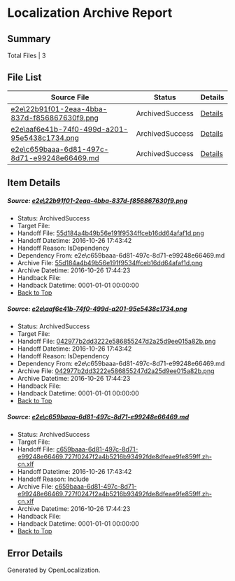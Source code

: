 # <a name='report-top'></a> Localization Archive Report

## Summary
 Total Files | 3

## File List
 Source File | Status | Details 
 ----------- | ------ | ------- 
 [e2e\22b91f01-2eaa-4bba-837d-f856867630f9.png](https://github.com/OpenLocalizationTestOrg/ol-test0/blob/7695333df77b7cb8823ea9bbebdb2a406ed5ea40/e2e/22b91f01-2eaa-4bba-837d-f856867630f9.png) | ArchivedSuccess | [Details](#55d184a4b49b56e191f9534ffceb16dd64afaf1d1)
 [e2e\aaf6e41b-74f0-499d-a201-95e5438c1734.png](https://github.com/OpenLocalizationTestOrg/ol-test0/blob/7695333df77b7cb8823ea9bbebdb2a406ed5ea40/e2e/aaf6e41b-74f0-499d-a201-95e5438c1734.png) | ArchivedSuccess | [Details](#042977b2dd3222e586855247d2a25d9ee015a82b4)
 [e2e\c659baaa-6d81-497c-8d71-e99248e66469.md](https://github.com/OpenLocalizationTestOrg/ol-test0/blob/7695333df77b7cb8823ea9bbebdb2a406ed5ea40/e2e/c659baaa-6d81-497c-8d71-e99248e66469.md) | ArchivedSuccess | [Details](#9b714c1ea4694fb74709910c5e1a84138fad19d16)

## Item Details
##### <a name='55d184a4b49b56e191f9534ffceb16dd64afaf1d1'></a> Source: [e2e\22b91f01-2eaa-4bba-837d-f856867630f9.png](https://github.com/OpenLocalizationTestOrg/ol-test0/blob/7695333df77b7cb8823ea9bbebdb2a406ed5ea40/e2e/22b91f01-2eaa-4bba-837d-f856867630f9.png)
* Status: ArchivedSuccess
* Target File: 
* Handoff File: [55d184a4b49b56e191f9534ffceb16dd64afaf1d.png](https://github.com/OpenLocalizationTestOrg/ol-test0-handoff/blob/1a1ee4cd7dcf9976deff0738b77838abf722afd4/ol-handoff/OpenLocalizationTestOrg/ol-test0-zhcn/shujia/ht/55d184a4b49b56e191f9534ffceb16dd64afaf1d.png)
* Handoff Datetime: 2016-10-26 17:43:42
* Handoff Reason: IsDependency
* Dependency From: e2e\c659baaa-6d81-497c-8d71-e99248e66469.md
* Archive File: [55d184a4b49b56e191f9534ffceb16dd64afaf1d.png](https://github.com/OpenLocalizationTestOrg/ol-test0-handoff/blob/ff60417d09bd525c4bae6169f3e998efabf3f8ff/ol-archive/OpenLocalizationTestOrg/ol-test0-zhcn/shujia/ht/55d184a4b49b56e191f9534ffceb16dd64afaf1d.png)
* Archive Datetime: 2016-10-26 17:44:23
* Handback File: 
* Handback Datetime: 0001-01-01 00:00:00
* [Back to Top](#report-top)

##### <a name='042977b2dd3222e586855247d2a25d9ee015a82b4'></a> Source: [e2e\aaf6e41b-74f0-499d-a201-95e5438c1734.png](https://github.com/OpenLocalizationTestOrg/ol-test0/blob/7695333df77b7cb8823ea9bbebdb2a406ed5ea40/e2e/aaf6e41b-74f0-499d-a201-95e5438c1734.png)
* Status: ArchivedSuccess
* Target File: 
* Handoff File: [042977b2dd3222e586855247d2a25d9ee015a82b.png](https://github.com/OpenLocalizationTestOrg/ol-test0-handoff/blob/1a1ee4cd7dcf9976deff0738b77838abf722afd4/ol-handoff/OpenLocalizationTestOrg/ol-test0-zhcn/shujia/ht/042977b2dd3222e586855247d2a25d9ee015a82b.png)
* Handoff Datetime: 2016-10-26 17:43:42
* Handoff Reason: IsDependency
* Dependency From: e2e\c659baaa-6d81-497c-8d71-e99248e66469.md
* Archive File: [042977b2dd3222e586855247d2a25d9ee015a82b.png](https://github.com/OpenLocalizationTestOrg/ol-test0-handoff/blob/ff60417d09bd525c4bae6169f3e998efabf3f8ff/ol-archive/OpenLocalizationTestOrg/ol-test0-zhcn/shujia/ht/042977b2dd3222e586855247d2a25d9ee015a82b.png)
* Archive Datetime: 2016-10-26 17:44:23
* Handback File: 
* Handback Datetime: 0001-01-01 00:00:00
* [Back to Top](#report-top)

##### <a name='9b714c1ea4694fb74709910c5e1a84138fad19d16'></a> Source: [e2e\c659baaa-6d81-497c-8d71-e99248e66469.md](https://github.com/OpenLocalizationTestOrg/ol-test0/blob/7695333df77b7cb8823ea9bbebdb2a406ed5ea40/e2e/c659baaa-6d81-497c-8d71-e99248e66469.md)
* Status: ArchivedSuccess
* Target File: 
* Handoff File: [c659baaa-6d81-497c-8d71-e99248e66469.727f0247f2a4b5216b93492fde8dfeae9fe859ff.zh-cn.xlf](https://github.com/OpenLocalizationTestOrg/ol-test0-handoff/blob/1a1ee4cd7dcf9976deff0738b77838abf722afd4/ol-handoff/OpenLocalizationTestOrg/ol-test0-zhcn/shujia/ht/c659baaa-6d81-497c-8d71-e99248e66469.727f0247f2a4b5216b93492fde8dfeae9fe859ff.zh-cn.xlf)
* Handoff Datetime: 2016-10-26 17:43:42
* Handoff Reason: Include
* Archive File: [c659baaa-6d81-497c-8d71-e99248e66469.727f0247f2a4b5216b93492fde8dfeae9fe859ff.zh-cn.xlf](https://github.com/OpenLocalizationTestOrg/ol-test0-handoff/blob/ff60417d09bd525c4bae6169f3e998efabf3f8ff/ol-archive/OpenLocalizationTestOrg/ol-test0-zhcn/shujia/ht/c659baaa-6d81-497c-8d71-e99248e66469.727f0247f2a4b5216b93492fde8dfeae9fe859ff.zh-cn.xlf)
* Archive Datetime: 2016-10-26 17:44:23
* Handback File: 
* Handback Datetime: 0001-01-01 00:00:00
* [Back to Top](#report-top)


## Error Details

Generated by OpenLocalization.
